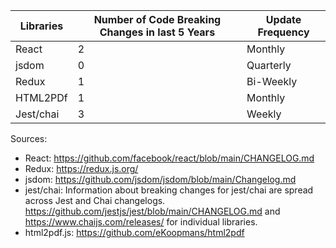 
| Libraries | Number of Code Breaking Changes in last 5 Years | Update Frequency |
|-----------|-------------------------------------|------------------|
| React | 2     | Monthly  |
| jsdom     | 0          | Quarterly        |
| Redux | 1          | Bi-Weekly |
| HTML2PDf | 1          | Monthly|
| Jest/chai | 3          | Weekly |

Sources:
- React: https://github.com/facebook/react/blob/main/CHANGELOG.md
- Redux: https://redux.js.org/
- jsdom: https://github.com/jsdom/jsdom/blob/main/Changelog.md
- jest/chai: Information about breaking changes for jest/chai are spread across Jest and Chai changelogs. https://github.com/jestjs/jest/blob/main/CHANGELOG.md and https://www.chaijs.com/releases/ for individual libraries.
- html2pdf.js: https://github.com/eKoopmans/html2pdf
